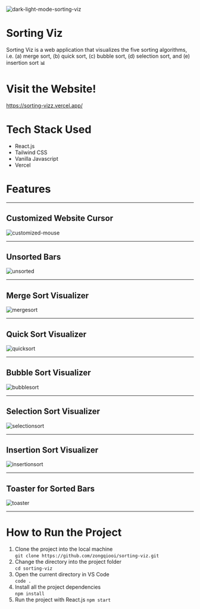 ![dark-light-mode-sorting-viz](https://github.com/zongqiooi/sorting-viz/assets/95561298/384e5196-dbd9-41d5-b3da-32524ac0a561)

# Sorting Viz

Sorting Viz is a web application that visualizes the five sorting algorithms, i.e. (a) merge sort, (b) quick sort, (c) bubble sort, (d) selection sort, and (e) insertion sort 📊

# Visit the Website!

https://sorting-vizz.vercel.app/

# Tech Stack Used

- React.js
- Tailwind CSS
- Vanilla Javascript
- Vercel

# Features
---


## Customized Website Cursor

![customized-mouse](https://github.com/zongqiooi/sorting-viz/assets/95561298/56625aa5-6089-4cc8-8654-84882955586e)

---

## Unsorted Bars

![unsorted](https://github.com/zongqiooi/sorting-viz/assets/95561298/5e71d674-ba2e-4a19-b775-f33554d1ccfc)

---

## Merge Sort Visualizer

![mergesort](https://github.com/zongqiooi/sorting-viz/assets/95561298/edcea167-225d-46e1-91ae-14b6d36c2814)

---

## Quick Sort Visualizer

![quicksort](https://github.com/zongqiooi/sorting-viz/assets/95561298/c7e60fcd-a4eb-4c54-899b-410038f08c30)

---

## Bubble Sort Visualizer

![bubblesort](https://github.com/zongqiooi/sorting-viz/assets/95561298/6bf1c4bd-1924-4099-9cf4-d221f15debf9)

---

## Selection Sort Visualizer

![selectionsort](https://github.com/zongqiooi/sorting-viz/assets/95561298/d96d0531-4085-4c57-a990-54a09399d0c2)

---

## Insertion Sort Visualizer

![insertionsort](https://github.com/zongqiooi/sorting-viz/assets/95561298/efc2afbf-06f4-4caf-b0cc-91558c386484)

---
## Toaster for Sorted Bars

![toaster](https://github.com/zongqiooi/sorting-viz/assets/95561298/73896e8c-3069-40ad-a10b-8474389cc827)

---


# How to Run the Project

1. Clone the project into the local machine  
   `git clone https://github.com/zongqiooi/sorting-viz.git`
2. Change the directory into the project folder  
   `cd sorting-viz`
3. Open the current directory in VS Code  
   `code .`
4. Install all the project dependencies  
   `npm install`
5. Run the project with React.js
   `npm start`
